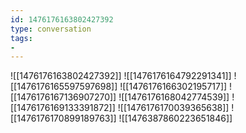 ```yaml
---
id: 1476176163802427392
type: conversation
tags:
- 
---
```

![[1476176163802427392]]
![[1476176164792291341]]
![[1476176165597597698]]
![[1476176166302195717]]
![[1476176167136907270]]
![[1476176168042774539]]
![[1476176169133391872]]
![[1476176170039365638]]
![[1476176170899189763]]
![[1476387860223651846]]

